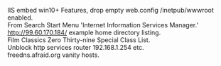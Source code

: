 IIS embed win10+ Features, drop empty web.config /inetpub/wwwroot enabled.                  
From Search Start Menu 'Internet Information Services Manager.'                         
http://99.60.170.184/ example home directory listing.                                  
Film Classics Zero Thirty-nine Special Class List.                                      
Unblock http services router 192.168.1.254 etc.                                         
freedns.afraid.org vanity hosts.
